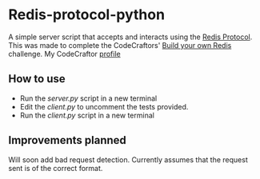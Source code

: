 # Redis-protocol-python
A simple server script that accepts and interacts using the [Redis Protocol](https://redis.io).
This was made to complete the CodeCraftors' [Build your own Redis](https://codecrafters.io/challenges) challenge.
My CodeCraftor [profile](https://codecrafters.io/users/error404-beep)

## How to use
* Run the _server.py_ script in a new terminal
* Edit the _client.py_ to uncomment the tests provided.
* Run the _client.py_ script in a new terminal

## Improvements planned
Will soon add bad request detection. Currently assumes that the request sent is of the correct format.
